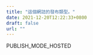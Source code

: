 ```yaml
---
title: "這個網誌的發布類型。"
date: 2021-12-20T12:22:33+0800
draft: false
url: ""
---
```


PUBLISH_MODE_HOSTED
